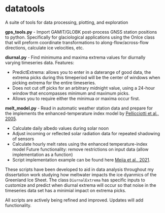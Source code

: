 # datatools
A suite of tools for data processing, plotting, and exploration

**gps_tools.py** - Import GAMIT/GLOBK post-process GNSS station positions to python. Specifically for glaciological applications using the OnIce class that will preform coordinate transformations to along-flow/across-flow directions, calculate ice velocities, etc. 

**diurnal.py** - Find minimuma and maxima extrema values for diurnally varying timeseries data.
Features:
  - PredictExtrema: allows you to enter in a daterange of good data, the extrema picks during this timeperiod will be the center of windows when picking extrema for the entire timeseries. 
  - Does not cut off picks for an arbitrary midnight value, using a 24-hour window that encompasses minimum and maximum picks. 
  - Allows you to require either the minimua or maxima occur first.
  
**melt_model.py** - Read in automatic weather station data and prepare for the implements the enhanced-temperature index model by [Pellicciotti et al., 2005](https://doi.org/10.3189/172756505781829124). 
  - Calculate daily albedo values during solar noon
  - Adjust incoming or reflected solar radiation data for repeated shadowing of sensors
  - Calculate hourly melt rates using the enhanced temperature-index model
  Future functionality: remove restrictions on input data (allow implementation as a function)
  - Script implementation example can be found here [Mejia et al., 2021](https://doi.org/10.18739/A2V97ZS6G).
  
 
These scripts have been developed to aid in data analysis throughout my dissertation work studying how meltwater impacts the ice dyanmics of the Greenland Ice Sheet. The class `DiurnalExtrema` has specific inputs to customize and predict when diurnal extrema will occur so that noise in the timeseries data set has a minimial impact on extrema picks.

All scripts are actively being refined and improved. Updates will add functionality.
